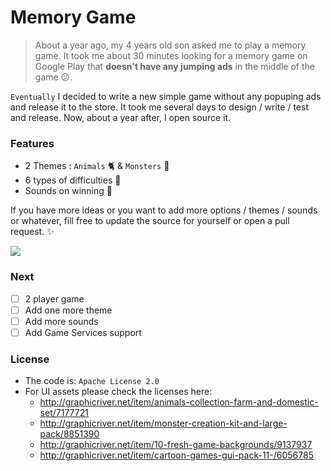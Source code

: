 # Memory Game

> About a year ago, my 4 years old son asked me to play a memory game. It took me about 30 minutes looking for a memory game on Google Play that **doesn't have any jumping ads** in the middle of the game :confused:. 

`Eventually` I decided to write a new simple game without any popuping ads and release it to the store. It took me several days to design / write / test and release. Now, about a year after, I open source it.

### Features

- 2 Themes : `Animals` :cat2: & `Monsters` :octopus:
- 6 types of difficulties :star2:
- Sounds on winning :musical_note:

If you have more ideas or you want to add more options / themes / sounds or whatever, fill free to update the source for yourself or open a pull request. :sparkles:

<img src="http://www.sromku.com/static/img/pregnancy_memorygame_preview.png"/>


### Next

- [ ] 2 player game
- [ ] Add one more theme
- [ ] Add more sounds
- [ ] Add Game Services support 

### License

- The code is: `Apache License 2.0`
- For UI assets please check the licenses here:
	- http://graphicriver.net/item/animals-collection-farm-and-domestic-set/7177721
	- http://graphicriver.net/item/monster-creation-kit-and-large-pack/8851390
	- http://graphicriver.net/item/10-fresh-game-backgrounds/9137937
	- http://graphicriver.net/item/cartoon-games-gui-pack-11-/6056785
